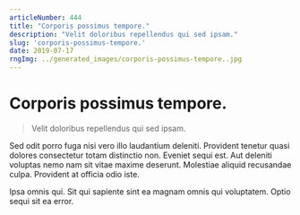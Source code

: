 ```yaml
---
articleNumber: 444
title: "Corporis possimus tempore."
description: "Velit doloribus repellendus qui sed ipsam."
slug: 'corporis-possimus-tempore.'
date: 2019-07-17
rngImg: ../generated_images/corporis-possimus-tempore..jpg
---
```


# Corporis possimus tempore.

> Velit doloribus repellendus qui sed ipsam.

Sed odit porro fuga nisi vero illo laudantium deleniti. Provident tenetur quasi dolores consectetur totam distinctio non. Eveniet sequi est. Aut deleniti voluptas nemo nam sit vitae maxime deserunt. Molestiae aliquid recusandae culpa. Provident at officia odio iste.
 Ipsa omnis qui. Sit qui sapiente sint ea magnam omnis qui voluptatem. Optio sequi sit ea error.
